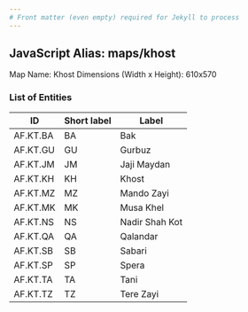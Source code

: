 ```yaml
---
# Front matter (even empty) required for Jekyll to process
---
```


## JavaScript Alias: maps/khost

Map Name: Khost
Dimensions (Width x Height): 610x570





### List of Entities

ID | Short label | Label
---|---|---|
AF.KT.BA|BA|Bak
AF.KT.GU|GU|Gurbuz
AF.KT.JM|JM|Jaji Maydan
AF.KT.KH|KH|Khost
AF.KT.MZ|MZ|Mando Zayi
AF.KT.MK|MK|Musa Khel
AF.KT.NS|NS|Nadir Shah Kot
AF.KT.QA|QA|Qalandar
AF.KT.SB|SB|Sabari
AF.KT.SP|SP|Spera
AF.KT.TA|TA|Tani
AF.KT.TZ|TZ|Tere Zayi